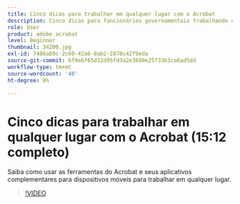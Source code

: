 ```yaml
---
title: Cinco dicas para trabalhar em qualquer lugar com o Acrobat
description: Cinco dicas para funcionários governamentais trabalhando em qualquer lugar com a Acrobat
role: User
product: adobe acrobat
level: Beginner
thumbnail: 34200.jpg
exl-id: 7486a89c-2c60-42a6-8ab2-2878c42f9eda
source-git-commit: bf9e6f65d32d95fd3a2e3690e25f33b3ca6ad5dd
workflow-type: tm+mt
source-wordcount: '40'
ht-degree: 0%

---
```


# Cinco dicas para trabalhar em qualquer lugar com o Acrobat (15:12 completo)

Saiba como usar as ferramentas do Acrobat e seus aplicativos complementares para dispositivos móveis para trabalhar em qualquer lugar.

>[!VIDEO](https://video.tv.adobe.com/v/34200?hidetitle=true)
